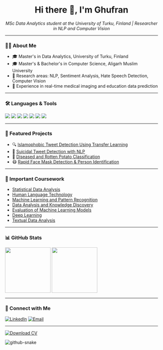 


<h1 align="center">Hi there 👋, I'm Ghufran</h1>
<p align="center">
  <em>MSc Data Analytics student at the University of Turku, Finland | Researcher in NLP and Computer Vision</em>
</p>

---

### 👨‍💻 About Me

- 🎓 Master's in Data Analytics, University of Turku, Finland  
- 🎓 Master's & Bachelor's in Computer Science, Aligarh Muslim University
- 🧪 Research areas: NLP, Sentiment Analysis, Hate Speech Detection, Computer Vision  
- 💼 Experience in real-time medical imaging and education data prediction


---

### 🛠️ Languages & Tools

<p align="left">
  <img src="https://img.shields.io/badge/Python-14354C?style=for-the-badge&logo=python&logoColor=white"/>
  <img src="https://img.shields.io/badge/TensorFlow-FF6F00?style=for-the-badge&logo=tensorflow&logoColor=white"/>
  <img src="https://img.shields.io/badge/OpenCV-5C3EE8?style=for-the-badge&logo=opencv&logoColor=white"/>
  <img src="https://img.shields.io/badge/Numpy-013243?style=for-the-badge&logo=numpy&logoColor=white"/>
  <img src="https://img.shields.io/badge/Java-ED8B00?style=for-the-badge&logo=java&logoColor=white"/>
  <img src="https://img.shields.io/badge/C++-00599C?style=for-the-badge&logo=c%2B%2B&logoColor=white"/>
  <img src="https://img.shields.io/badge/GitHub-181717?style=for-the-badge&logo=github&logoColor=white"/>
</p>

---

### 📌 Featured Projects

- 🔍 [Islamophobic Tweet Detection Using Transfer Learning](https://github.com/ghufranullah1997/islamophobia_tweet.git)
- 🧠 [Suicidal Tweet Detection with NLP](https://github.com/ghufranullah1997/suicidal-tweet-detection)
- 🥔 [Diseased and Rotten Potato Classification](https://github.com/ghufranullah1997/Potato-Disease-and-Rotten-Classification)
- 😷 [Rapid Face Mask Detection & Person Identification](https://github.com/ghufranullah1997/Rapid-Face-Mask-Detection)

---

### 📌 Important Coursework

- [Statistical Data Analysis](https://github.com/ghufranullah1997/Statistical_Data_Analysis.git)
- [Human Language Technology](https://github.com/ghufranullah1997/IHLT_notebooks.git)
- [Machine Learning and Pattern Recognition](https://github.com/ghufranullah1997/Machine_Learning_and_Pattern_Recognition.git)
- [Data Analysis and Knowledge Discovery](https://github.com/ghufranullah1997/Data_Analysis_and_Knowledge_Discovery.git)
- [Evaluation of Machine Learning Models](https://github.com/ghufranullah1997/Evaluation_of_Machine_Learning_Models.git)
- [Deep Learning](https://github.com/ghufranullah1997/Deep_Learning.git)
- [Textual Data Analysis](https://github.com/ghufranullah1997/Textual_Data_Analysis.git)
  
---
### 📊 GitHub Stats

<p align="left">
  <img src="https://github-readme-stats.vercel.app/api?username=ghufranullah1997&show_icons=true&theme=default&hide=issues&count_private=true" height="150"/>
  <img src="https://github-readme-stats.vercel.app/api/top-langs/?username=ghufranullah1997&layout=compact&theme=default" height="150"/>
</p>

---

### 🔗 Connect with Me

[![LinkedIn](https://img.shields.io/badge/LinkedIn-blue?style=for-the-badge&logo=linkedin&logoColor=white)](https://www.linkedin.com/in/ghufranullah/)
[![Email](https://img.shields.io/badge/Email-D14836?style=for-the-badge&logo=gmail&logoColor=white)](mailto:ghufranullah1997@gmail.com)

---

[![Download CV](https://img.shields.io/badge/Download%20CV-PDF-red?style=for-the-badge&logo=adobeacrobatreader)](https://github.com/YOUR_USERNAME/YOUR_REPO/raw/main/CV.pdf)



<picture>
  <source media="(prefers-color-scheme: dark)" srcset="https://raw.githubusercontent.com/ghufranullah1997/ghufranullah1997/output/github-snake-dark.svg" />
  <source media="(prefers-color-scheme: light)" srcset="https://raw.githubusercontent.com/ghufranullah1997/ghufranullah1997/output/github-snake.svg" />
  <img alt="github-snake" src="https://raw.githubusercontent.com/tobiasmeyhoefer/tobiasmeyhoefer/output/github-snake.svg" />
</picture>
